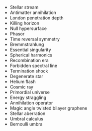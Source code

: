 - Stellar stream
- Antimatter annihilation
- London penetration depth
- Killing horizon
- Null hypersurface
- Phasor
- Time reversal symmetry
- Bremmstrahlung
- Essential singularity
- Spherical harmonics
- Recombination era
- Forbidden spectral line
- Termination shock
- Degenerate star
- Helium flash
- Cosmic ray
- Primordial universe
- Energy straggling
- Annihilation operator
- Magic angle twisted bilayer graphene
- Stellar aberration
- Umbral calculus
- Bernoulli umbra